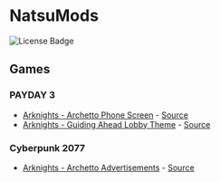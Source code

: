 # NatsuMods

![License Badge](https://img.shields.io/badge/license-BSD-green)

## Games

### PAYDAY 3

- [Arknights - Archetto Phone Screen](https://modworkshop.net/mod/44054) - [Source](https://github.com/NatsumeLS/NatsuMods/tree/Mods/PD3/Natsu-AK-ArchettoPhone)
- [Arknights - Guiding Ahead Lobby Theme](https://modworkshop.net/mod/44011) - [Source](https://github.com/NatsumeLS/NatsuMods/tree/Mods/PD3/Natsu-AK-GuidingAheadLobbyTheme)

### Cyberpunk 2077

- [Arknights - Archetto Advertisements](https://www.nexusmods.com/cyberpunk2077/mods/9386) - [Source](https://github.com/NatsumeLS/NatsuMods/tree/Mods/CP2077/#Natsu_Archetto_Advertisements)
